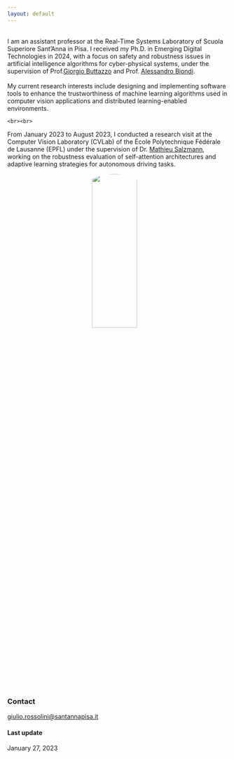 ```yaml
---
layout: default
---
```


<p>
<br>
I am an assistant professor at the Real-Time Systems Laboratory of Scuola Superiore Sant’Anna in Pisa. I received my Ph.D. in Emerging Digital Technologies in 2024, with a focus on safety and robustness issues in artificial intelligence algorithms for cyber-physical systems, under the supervision of Prof.<a href="http://retis.sssup.it/~giorgio/">Giorgio Buttazzo</a> and Prof.  <a href="https://retis.sssup.it/~a.biondi/">Alessandro Biondi</a>. 
   <br><br>
   My current research interests include designing and implementing software tools to enhance the trustworthiness of machine learning algorithms used in computer vision applications and distributed learning-enabled environments.

    <br><br>

From January 2023 to August 2023, I conducted a research visit at the Computer Vision Laboratory (CVLab) of the École Polytechnique Fédérale de Lausanne (EPFL) under the supervision of Dr. <a href="https://people.epfl.ch/mathieu.salzmann"> Mathieu Salzmann</a>, working on the robustness evaluation of self-attention architectures and adaptive learning strategies for autonomous driving tasks. 
</p>

<p style="text-align:center;">
<img src="{{ site.baseurl }}/images/profilo.png " style="width:45%; height:30%; margin-right:15px; border-radius:3000px;">
</p>

### Contact
[giulio.rossolini@santannapisa.it](mailto:giulio.rossolini@santannapisa.it)

#### Last update
January 27, 2023
